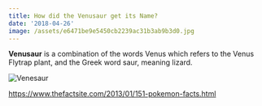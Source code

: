```yaml
---
title: How did the Venusaur get its Name?
date: '2018-04-26'
image: /assets/e6471be9e5450cb2239ac31b3ab9b3d0.jpg
---
```

**Venusaur** is a combination of the words Venus which refers to the Venus Flytrap plant, and the Greek word saur, meaning lizard.

![Venesaur](/assets/8003-mega-venusaur.png)

<https://www.thefactsite.com/2013/01/151-pokemon-facts.html>
